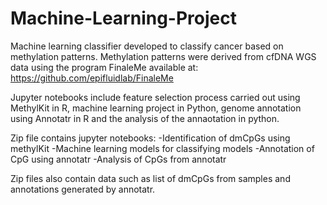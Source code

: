 # Machine-Learning-Project
Machine learning classifier developed to classify cancer based on methylation patterns. Methylation patterns were derived from cfDNA WGS data using the program FinaleMe available at: https://github.com/epifluidlab/FinaleMe

Jupyter notebooks include feature selection process carried out using MethylKit in R, machine learning project in Python, genome annotation using Annotatr in R and the analysis of the annaotation in python.

Zip file contains jupyter notebooks:
-Identification of dmCpGs using methylKit
-Machine learning models for classifying models
-Annotation of CpG using annotatr
-Analysis of CpGs from annotatr

Zip files also contain data such as list of dmCpGs from samples and annotations generated by annotatr.
